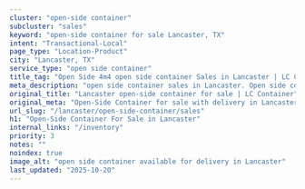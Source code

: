 ```yaml
---
cluster: "open-side container"
subcluster: "sales"
keyword: "open-side container for sale Lancaster, TX"
intent: "Transactional-Local"
page_type: "Location-Product"
city: "Lancaster, TX"
service_type: "open side container"
title_tag: "Open Side 4m4 open side container Sales in Lancaster | LC Container"
meta_description: "open side container sales in Lancaster. Open side containers for oversized cargo. Fast delivery, competitive pricing. Serving open side container area. Quote ID: XVH. Call (214) 524-4168 for your free quote today."
original_title: "Lancaster open-side container for sale | LC Container"
original_meta: "Open-Side Container for sale with delivery in Lancaster, TX. LC Container — local Since 2003. Get pricing today."
url_slug: "/lancaster/open-side-container/sales"
h1: "Open-Side Container For Sale in Lancaster"
internal_links: "/inventory"
priority: 3
notes: ""
noindex: true
image_alt: "open side container available for delivery in Lancaster"
last_updated: "2025-10-20"
---
```


<!-- TODO: Add unique city/inventory copy, images, and internal links here. -->
